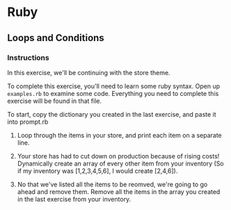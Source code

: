 # Ruby

## Loops and Conditions

### Instructions
In this exercise, we'll be continuing with the store theme.

To complete this exercise, you'll need to learn some ruby syntax. Open up `examples.rb` to examine some code. Everything you need to complete this exercise will be found in that file.

To start, copy the dictionary you created in the last exercise, and paste it into prompt.rb

1. Loop through the items in your store, and print each item on a separate line.

2. Your store has had to cut down on production because of rising costs! Dynamically create an array of every other item from your inventory (So if my inventory was [1,2,3,4,5,6], I would create [2,4,6]).

3. No that we've listed all the items to be reomved, we're going to go ahead and remove them. Remove all the items in the array you created in the last exercise from your inventory.